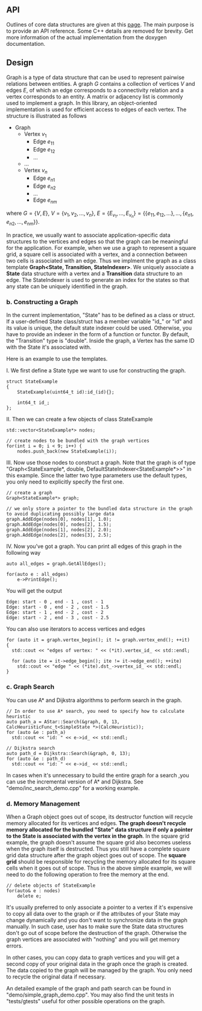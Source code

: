 ## API

Outlines of core data structures are given at this [page](./api). The main purpose is to provide an API reference. Some C++ details are removed for brevity. Get more information of the actual implementation from the doxygen documentation.

## Design

Graph is a type of data structure that can be used to represent pairwise relations between entities. A graph $G$ contains a collection of vertices $V$ and edges $E$, of which an edge corresponds to a connectivity relation and a vertex corresponds to an entity. A matrix or adjacency list is commonly used to implement a graph. In this library, an object-oriented implementation is used for efficient access to edges of each vertex. The structure is illustrated as follows 

* Graph
  * Vertex $v_1$
    * Edge $e_{11}$ 
    * Edge $e_{12}$
    * ...
  * ...
  * Vertex $v_n$
    * Edge $e_{n1}$ 
    * Edge $e_{n2}$ 
    * ...
    * Edge $e_{nm}$ 

where $G = \{V, E\}$, $V = \{v_1, v_2, ..., v_n\}$, $E = \{E_{v_1}, ..., E_{v_n}\} = \{\{e_{11}, e_{12}, ...\}, ..., \{e_{n1}, e_{n2}, ..., e_{nm}\}\}$. 

In practice, we usually want to associate application-specific data structures to the vertices and edges so that the graph can be meaningful for the application. For example, when we use a graph to represent a square grid, a square cell is associated with a vertex, and a connection between two cells is associated with an edge. Thus we implment the graph as a class template **Graph<State, Transition, StateIndexer>**. We uniquely associate a **State** data structure with a vertex and a **Transition** data structure to an edge. The StateIndexer is used to generate an index for the states so that any state can be uniquely identified in the graph.

### b. Constructing a Graph

In the current implementation, "State" has to be defined as a class or struct. If a user-defined State class/struct has a member variable "id_" or "id" and its value is unique, the default state indexer could be used. Otherwise, you have to provide an indexer in the form of a function or functor. By default, the "Transition" type is "double". Inside the graph, a Vertex has the same ID with the State it's associated with. 

Here is an example to use the templates.

I. We first define a State type we want to use for constructing the graph.

~~~
struct StateExample
{
	StateExample(uint64_t id):id_(id){};

	int64_t id_;
};
~~~

II. Then we can create a few objects of class StateExample

~~~
std::vector<StateExample*> nodes;

// create nodes to be bundled with the graph vertices
for(int i = 0; i < 9; i++) {
	nodes.push_back(new StateExample(i));
~~~

III. Now use those nodes to construct a graph. Note that the graph is of type "Graph<StateExample*, double, DefaultStateIndexer<StateExample*>>" in this example. Since the latter two type parameters use the default types, you only need to explicitly specify the first one.

~~~
// create a graph
Graph<StateExample*> graph;

// we only store a pointer to the bundled data structure in the graph to avoid duplicating possibly large data
graph.AddEdge(nodes[0], nodes[1], 1.0);
graph.AddEdge(nodes[0], nodes[2], 1.5);
graph.AddEdge(nodes[1], nodes[2], 2.0);
graph.AddEdge(nodes[2], nodes[3], 2.5);
~~~

IV. Now you've got a graph. You can print all edges of this graph in the following way

~~~
auto all_edges = graph.GetAllEdges();

for(auto e : all_edges)
	e->PrintEdge();
~~~

You will get the output

~~~
Edge: start - 0 , end - 1 , cost - 1
Edge: start - 0 , end - 2 , cost - 1.5
Edge: start - 1 , end - 2 , cost - 2
Edge: start - 2 , end - 3 , cost - 2.5
~~~

You can also use iterators to access vertices and edges

~~~
for (auto it = graph.vertex_begin(); it != graph.vertex_end(); ++it)
{
  std::cout << "edges of vertex: " << (*it).vertex_id_ << std::endl;
  
  for (auto ite = it->edge_begin(); ite != it->edge_end(); ++ite)
    std::cout << "edge " << (*ite).dst_->vertex_id_ << std::endl;
}
~~~

### c. Graph Search

You can use A* and Dijkstra algorithms to perform search in the graph.

~~~
// In order to use A* search, you need to specify how to calculate heuristic
auto path_a = AStar::Search(&graph, 0, 13, CalcHeuristicFunc_t<SimpleState *>(CalcHeuristic));
for (auto &e : path_a)
  std::cout << "id: " << e->id_ << std::endl;

// Dijkstra search
auto path_d = Dijkstra::Search(&graph, 0, 13);
for (auto &e : path_d)
  std::cout << "id: " << e->id_ << std::endl;
~~~

In cases when it's unnecessary to build the entire graph for a search ,you can use the incremental version of A* and Dijkstra. See "demo/inc_search_demo.cpp" for a working example.

### d. Memory Management

When a Graph object goes out of scope, its destructor function will recycle memory allocated for its vertices and edges. **The graph doesn't recycle memory allocated for the bundled "State" data structure if only a pointer to the State is associated with the vertex in the graph**. In the square grid example, the graph doesn't assume the square grid also becomes useless when the graph itself is destructed. Thus you still have a complete square grid data structure after the graph object goes out of scope. The **square grid** should be responsible for recycling the memory allocated for its square cells when it goes out of scope. Thus in the above simple example, we will need to do the following operation to free the memory at the end.

~~~
// delete objects of StateExample
for(auto& e : nodes)
	delete e;
~~~

It's usually preferred to only associate a pointer to a vertex if it's expensive to copy all data over to the graph or if the attributes of your State may change dynamically and you don't want to synchronize data in the graph manually. In such case, user has to make sure the State data structures don't go out of scope before the destruction of the graph. Otherwise the graph vertices are associated with "nothing" and you will get memory errors.

In other cases, you can copy data to graph vertices and you will get a second copy of your original data in the graph once the graph is created. The data copied to the graph will be managed by the graph. You only need to recycle the original data if necessary.

An detailed example of the graph and path search can be found in "demo/simple_graph_demo.cpp". You may also find the unit tests in "tests/gtests" useful for other possible operations on the graph.

